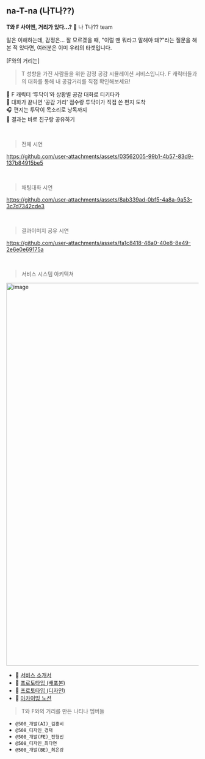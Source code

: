 ## na-T-na (나T나??)

**T와 F 사이엔, 거리가 있다...?** 📏 나 T나?? team

말은 이해하는데, 감정은... 잘 모르겠을 때,
"이럴 땐 뭐라고 말해야 돼?"라는 질문을 해본 적 있다면,
여러분은 이미 우리의 타겟입니다.

[F와의 거리는]
> T 성향을 가진 사람들을 위한 감정 공감 시뮬레이션 서비스입니다.
> F 캐릭터들과의 대화를 통해 내 공감거리를 직접 확인해보세요!


💬 F 캐릭터 ‘투닥이’와 상황별 공감 대화로 티키타카 <br>
💌 대화가 끝나면 ‘공감 거리’ 점수랑 투닥이가 직접 쓴 편지 도착 <br>
🎧 편지는 투닥이 목소리로 낭독까지 <br>
👐 결과는 바로 친구랑 공유하기 <br>

<br>

> 전체 시연

https://github.com/user-attachments/assets/03562005-99b1-4b57-83d9-137b84915be5

<br>

> 채팅대화 시연

https://github.com/user-attachments/assets/8ab339ad-0bf5-4a8a-9a53-3c7d7342cde3

<br>

> 결과이미지 공유 시연

https://github.com/user-attachments/assets/fa1c8418-48a0-40e8-8e49-2e6e0e69175a

<br>

> 서비스 시스템 아키텍쳐
<img width="2500" height="1000" alt="image" src="https://github.com/user-attachments/assets/d2fa6971-505b-4171-b088-dd4bb3d5f9ca" />







- 🔗 [서비스 소개서](https://www.figma.com/deck/SD6UF09n5KP2CCGeGRwzgb/F%EC%99%80%EC%9D%98-%EA%B1%B0%EB%A6%AC---%EC%84%9C%EB%B9%84%EC%8A%A4-%EC%86%8C%EA%B0%9C%EC%84%9C?kind=deck&node-id=1-4682)
- 🔗 [프로토타입 (배포본)](https://na-t-na-fe.vercel.app/)
- 🔗 [프로토타입 (디자인)](https://www.figma.com/proto/7eDduxXiOZG4jbRbQrbiO5/%EB%82%98%ED%8B%B0%EB%82%98-%ED%94%84%EB%A1%9C%ED%86%A0%ED%83%80%EC%9E%85?content-scaling=fixed&kind=proto&node-id=1-3565&page-id=0%3A1&scaling=min-zoom&starting-point-node-id=1%3A3508)
- 🔗 [아카이빙 노션](https://ubiquitous-blackberry-1d3.notion.site/2483cff2c9eb805eb6edc5cc93cf8e2b)


> T와 F와의 거리를 만든 나티나 멤버들
- `@508_개발(AI)_김홍비` 
- `@508_디자인_경재` 
- `@508_개발(FE)_진형빈` 
- `@508_디자인_최다연` 
- `@508_개발(BE)_최은강`
